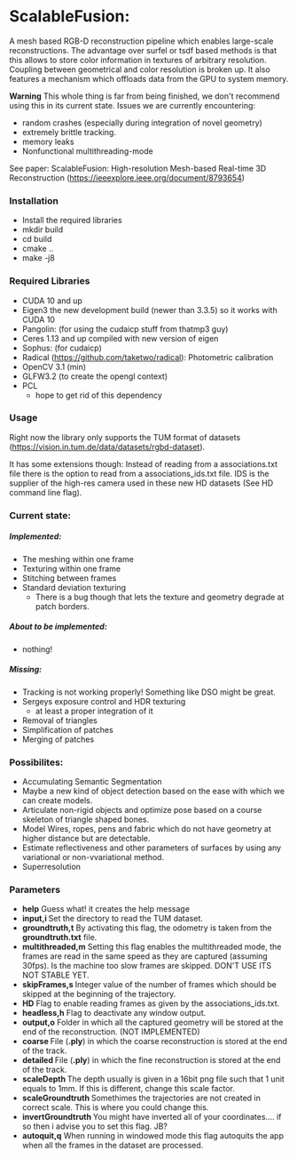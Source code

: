 # ScalableFusion:
A mesh based RGB-D reconstruction pipeline which enables large-scale reconstructions.
The advantage over surfel or tsdf based methods is that this allows to store color information in textures of arbitrary resolution.
Coupling between geometrical and color resolution is broken up.
It also features a mechanism which offloads data from the GPU to system memory.

**Warning** This whole thing is far from being finished, we don't recommend using this in its current state.
Issues we are currently encountering:
* random crashes (especially during integration of novel geometry)
* extremely brittle tracking.
* memory leaks
* Nonfunctional multithreading-mode

See paper: ScalableFusion: High-resolution Mesh-based Real-time 3D Reconstruction (https://ieeexplore.ieee.org/document/8793654)


### Installation
* Install the required libraries
* mkdir build
* cd build
* cmake ..
* make -j8

### Required Libraries
* CUDA 10 and up
* Eigen3 the new development build (newer than 3.3.5) so it works with CUDA 10
* Pangolin: (for using the cudaicp stuff from thatmp3 guy)
* Ceres 1.13 and up compiled with new version of eigen
* Sophus: (for cudaicp)
* Radical (https://github.com/taketwo/radical): Photometric calibration
* OpenCV 3.1 (min)
* GLFW3.2 (to create the opengl context)
* PCL
    * hope to get rid of this dependency

### Usage
Right now the library only supports the TUM format of datasets (https://vision.in.tum.de/data/datasets/rgbd-dataset).

It has some extensions though:
Instead of reading from a associations.txt file there is the option to read from a associations_ids.txt file. IDS is the supplier of the high-res camera used in these new HD datasets (See HD command line flag).



### Current state:
##### Implemented:
* The meshing within one frame
* Texturing within one frame
* Stitching between frames
* Standard deviation texturing
    * There is a bug though that lets the texture and geometry degrade at patch borders.

##### About to be implemented:
* nothing!

##### Missing:
* Tracking is not working properly! Something like DSO might be great. 
* Sergeys exposure control and HDR texturing
    * at least a proper integration of it
* Removal of triangles
* Simplification of patches
* Merging of patches


### Possibilites:
* Accumulating Semantic Segmentation
* Maybe a new kind of object detection based on the ease with which we can create models.
* Articulate non-rigid objects and optimize pose based on a course skeleton of triangle shaped bones.
* Model Wires, ropes, pens and fabric which do not have geometry at higher distance but are detectable.
* Estimate reflectiveness and other parameters of surfaces by using any variational or non-vvariational method.
* Superresolution






### Parameters
* **help** Guess what! it creates the help message
* **input,i  <DIRECTORY>** Set the directory to read the TUM dataset.
* **groundtruth,t** By activating this flag, the odometry is taken from the **groundtruth.txt** file.
* **multithreaded,m** Setting this flag enables the multithreaded mode, the frames are read in the same speed as they are captured (assuming 30fps). Is the machine too slow frames are skipped.  DON'T USE ITS NOT STABLE YET.  
* **skipFrames,s <VALUE>** Integer value of the number of frames which should be skipped at the beginning of the trajectory.
* **HD** Flag to enable reading frames as given by the associations_ids.txt.
* **headless,h** Flag to deactivate any window output.
* **output,o** Folder in which all the captured geometry will be stored at the end of the reconstruction. (NOT IMPLEMENTED)
* **coarse <FILENAME>** File (**.ply**) in which the coarse reconstruction is stored at the end of the track.
* **detailed  <FILENAME>** File (**.ply**) in which the fine reconstruction is stored at the end of the track.
* **scaleDepth <VALUE>** The depth usually is given in a 16bit png file such that 1 unit equals to 1mm. If this is different, change this scale factor.
* **scaleGroundtruth <VALUE>** Somethimes the trajectories are not created in correct scale. This is where you could change this.
* **invertGroundtruth <VALUE>** You might have inverted all of your coordinates.... if so then i advise you to set this flag. JB?
* **autoquit,q** When running in windowed mode this flag autoquits the app when all the frames in the dataset are processed.

